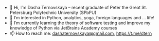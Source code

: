 - 👋 Hi, I’m Dasha Ternovskaya – recent graduate of Peter the Great St. Petersburg Polytechnic University (SPbPU)
- 👀 I’m interested in Python, analytics, yoga, foreign languages and ... life!
- 🌱 I’m currently learning the theory of software testing and improve my knowledge of Python via JetBrains Academy courses
- 📫 How to reach me: dashaternovskaya@gmail.com, https://t.me/dtern

<!---
dashaternovskaya/dashaternovskaya is a ✨ special ✨ repository because its `README.md` (this file) appears on your GitHub profile.
You can click the Preview link to take a look at your changes.
--->
